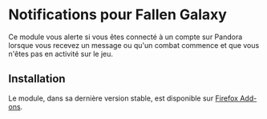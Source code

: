 # Notifications pour Fallen Galaxy

Ce module vous alerte si vous êtes connecté à un compte sur Pandora lorsque vous recevez un message ou qu'un combat commence et que vous n'êtes pas en activité sur le jeu.

## Installation

Le module, dans sa dernière version stable, est disponible sur [Firefox Add-ons](https://addons.mozilla.org/fr/firefox/addon/fallen-galaxy/).
